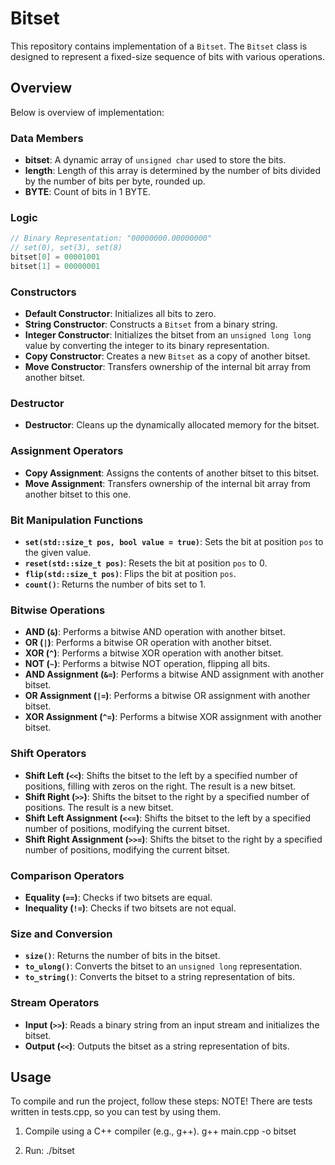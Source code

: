 # Bitset 

This repository contains implementation of a `Bitset`. The `Bitset` class is designed to represent a fixed-size sequence of bits with various operations.

## Overview

Below is overview of implementation:

### Data Members

- **bitset**: A dynamic array of `unsigned char` used to store the bits. 
- **length**: Length of this array is determined by the number of bits divided by the number of bits per byte, rounded up.
- **BYTE**: Count of bits in 1 BYTE.

### Logic 
```cpp
// Binary Representation: "00000000.00000000"
// set(0), set(3), set(8) 
bitset[0] = 00001001
bitset[1] = 00000001
```

### Constructors

- **Default Constructor**: Initializes all bits to zero.
- **String Constructor**: Constructs a `Bitset` from a binary string.
- **Integer Constructor**: Initializes the bitset from an `unsigned long long` value by converting the integer to its binary representation.
- **Copy Constructor**: Creates a new `Bitset` as a copy of another bitset.
- **Move Constructor**: Transfers ownership of the internal bit array from another bitset.

### Destructor

- **Destructor**: Cleans up the dynamically allocated memory for the bitset.

### Assignment Operators

- **Copy Assignment**: Assigns the contents of another bitset to this bitset.
- **Move Assignment**: Transfers ownership of the internal bit array from another bitset to this one.

### Bit Manipulation Functions

- **`set(std::size_t pos, bool value = true)`**: Sets the bit at position `pos` to the given value.
- **`reset(std::size_t pos)`**: Resets the bit at position `pos` to 0.
- **`flip(std::size_t pos)`**: Flips the bit at position `pos`.
- **`count()`**: Returns the number of bits set to 1.

### Bitwise Operations

- **AND (`&`)**: Performs a bitwise AND operation with another bitset.
- **OR (`|`)**: Performs a bitwise OR operation with another bitset.
- **XOR (`^`)**: Performs a bitwise XOR operation with another bitset.
- **NOT (`~`)**: Performs a bitwise NOT operation, flipping all bits.
- **AND Assignment (`&=`)**: Performs a bitwise AND assignment with another bitset.
- **OR Assignment (`|=`)**: Performs a bitwise OR assignment with another bitset.
- **XOR Assignment (`^=`)**: Performs a bitwise XOR assignment with another bitset.

### Shift Operators

- **Shift Left (`<<`)**: Shifts the bitset to the left by a specified number of positions, filling with zeros on the right. The result is a new bitset.
- **Shift Right (`>>`)**: Shifts the bitset to the right by a specified number of positions. The result is a new bitset.
- **Shift Left Assignment (`<<=`)**: Shifts the bitset to the left by a specified number of positions, modifying the current bitset.
- **Shift Right Assignment (`>>=`)**: Shifts the bitset to the right by a specified number of positions, modifying the current bitset.


### Comparison Operators

- **Equality (`==`)**: Checks if two bitsets are equal.
- **Inequality (`!=`)**: Checks if two bitsets are not equal.

### Size and Conversion

- **`size()`**: Returns the number of bits in the bitset.
- **`to_ulong()`**: Converts the bitset to an `unsigned long` representation.
- **`to_string()`**: Converts the bitset to a string representation of bits.

### Stream Operators

- **Input (`>>`)**: Reads a binary string from an input stream and initializes the bitset.
- **Output (`<<`)**: Outputs the bitset as a string representation of bits.

## Usage
To compile and run the project, follow these steps: 
NOTE! There are tests written in tests.cpp, so you can test by using them.

1. Compile using a C++ compiler (e.g., g++).
   g++ main.cpp -o bitset
   
2. Run:
./bitset

